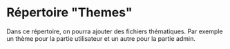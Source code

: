 # Répertoire "Themes"

Dans ce répertoire, on pourra ajouter des fichiers thématiques. Par exemple un thème pour la partie utilisateur et un autre pour la partie admin.